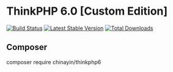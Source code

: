 ThinkPHP 6.0 [Custom Edition]
===============

[![Build Status](https://travis-ci.org/chinayin/thinkphp6.svg?branch=6.0)](https://travis-ci.org/chinayin/thinkphp6)
[![Latest Stable Version](https://poser.pugx.org/chinayin/thinkphp6/v/stable)](https://packagist.org/packages/chinayin/thinkphp6)
[![Total Downloads](https://poser.pugx.org/chinayin/thinkphp6/downloads)](https://packagist.org/packages/chinayin/thinkphp6)

## Composer
composer require chinayin/thinkphp6